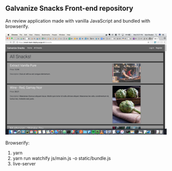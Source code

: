 ## Galvanize Snacks Front-end repository

An review application made with vanilla JavaScript and bundled with browserify.

![gsnacks](/gsnacks.png?raw=true "Post")


Browserify:
1. yarn 
1. yarn run watchify js/main.js -o static/bundle.js
1. live-server
